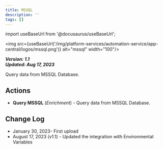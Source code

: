 ```yaml
---
title: MSSQL
description: ''
tags: []
---
```

import useBaseUrl from '@docusaurus/useBaseUrl';

<img src={useBaseUrl('/img/platform-services/automation-service/app-central/logos/mssql.png')} alt="mssql" width="100"/>

***Version: 1.1  
Updated: Aug 17, 2023***

Query data from MSSQL Database.

## Actions

* **Query MSSQL** (*Enrichment*) - Query data from MSSQL Database.

## Change Log

* January 30, 2023- First upload
* August 17, 2023 (v1.1) - Updated the integration with Environmental Variables
